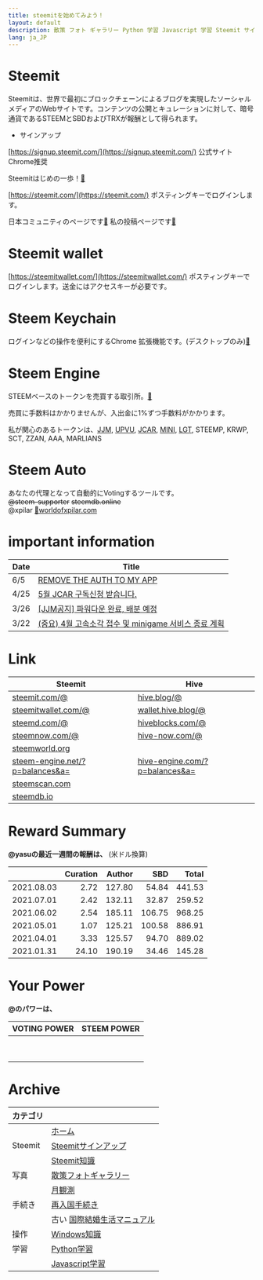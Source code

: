 ```yaml
---
title: steemitを始めてみよう！
layout: default
description: 散策 フォト ギャラリー Python 学習 Javascript 学習 Steemit サインアップ Steemit ノウハウ 再入国 手続き 国際結婚生活マニュアル
lang: ja_JP
---
```


# Steemit 
Steemitは、世界で最初にブロックチェーンによるブログを実現したソーシャルメディアのWebサイトです。コンテンツの公開とキュレーションに対して、暗号通貨であるSTEEMとSBDおよびTRXが報酬として得られます。

* サインアップ

[https://signup.steemit.com/](https://signup.steemit.com/) 公式サイト Chrome推奨

Steemitはじめの一歩！[🚀](https://steemit.com/japanese/@yasu/7fuxcn-steemit)

[https://steemit.com/](https://steemit.com/) ポスティングキーでログインします。

日本コミュニティのページです[🚀](https://steemit.com/created/japanese) 私の投稿ページです[🚀](https://steemit.com/@yasu) 

# Steemit wallet

[https://steemitwallet.com/](https://steemitwallet.com/) ポスティングキーでログインします。送金にはアクセスキーが必要です。

# Steem Keychain

ログインなどの操作を便利にするChrome 拡張機能です。(デスクトップのみ)[🚀](https://chrome.google.com/webstore/detail/jhgnbkkipaallpehbohjmkbjofjdmeid)




# Steem Engine

STEEMベースのトークンを売買する取引所。[🚀](https://steem-engine.net/)

売買に手数料はかかりませんが、入出金に1%ずつ手数料がかかります。

私が関心のあるトークンは、[JJM](https://steemit.com/@virus707/posts), [UPVU](https://steemit.com/@upvu/posts), [JCAR](https://steemit.com/@jcarvoting/posts), [MINI](https://steemit.com/@minigame/posts), [LGT](https://steemit.com/@gotogether/posts), STEEMP, KRWP, SCT, ZZAN, AAA, MARLIANS

# Steem Auto

あなたの代理となって自動的にVotingするツールです。  
~~@steem-supporter~~ ~~steemdb.online~~  
@xpilar [🚀worldofxpilar.com](https://worldofxpilar.com/)

# important information

|Date|Title|
|---|---|
|6/5|[REMOVE THE AUTH TO MY APP](https://steemit.com/mymadness/@steem-supporter/remove-the-auth-to-my-app)|
|4/25|[5월 JCAR 구독신청 받습니다.](https://steemit.com/hive-117185/@jcarvoting/5-jcar)|
|3/26|[[JJM공지] 파워다운 완료, 배분 예정](https://steemit.com/jjm/@virus707/5ydqxl-jjm)|
|3/22|[(중요) 4월 고속소각 접수 및 minigame 서비스 종료 계획](https://steemit.com/mini/@minigame/4-minigame)|

# Link

<table>
  <thead>
    <tr>
      <th>Steemit</th>
      <th>Hive</th>
    </tr>
  </thead>
  <tbody id="link1">
    <tr>
      <td><a href="https://steemit.com/@">steemit.com/@</a></td>
      <td><a href="https://hive.blog/@">hive.blog/@</a></td>
    </tr>
    <tr>
      <td><a href="https://steemitwallet.com/@">steemitwallet.com/@</a></td>
      <td><a href="https://wallet.hive.blog/@">wallet.hive.blog/@</a></td>
    </tr>
    <tr>
      <td><a href="https://steemd.com/@">steemd.com/@</a></td>
      <td><a href="https://hiveblocks.com/@">hiveblocks.com/@</a></td>
    </tr>
    <tr>
      <td><a href="https://steemnow.com/@">steemnow.com/@</a></td>
      <td><a href="https://hive-now.com/@">hive-now.com/@</a></td>
    </tr>
    <tr>
      <td><a href="https://steemworld.org">steemworld.org</a></td>
      <td> </td>
    </tr>
    <tr>
      <td><a href="https://steem-engine.net/?p=balances&amp;a=">steem-engine.net/?p=balances&amp;a=</a></td>
      <td><a href="https://hive-engine.com/?p=balances&amp;a=">hive-engine.com/?p=balances&amp;a=</a></td>
    </tr>
    <tr>
      <td><a href="https://steemscan.com">steemscan.com</a></td>
      <td> </td>
    </tr>
    <tr>
      <td><a href="https://steemdb.io">steemdb.io</a></td>
      <td> </td>
    </tr>
  </tbody>
</table>

# Reward Summary

**@yasuの最近一週間の報酬は、**
(米ドル換算)

||Curation|Author|SBD|Total|
|---|---:|---:|---:|---:|
|2021.08.03|2.72|127.80|54.84|441.53|
|2021.07.01|2.42|132.11|32.87|259.52|
|2021.06.02|2.54|185.11|106.75|968.25|
|2021.05.01|1.07|125.21|100.58|886.91|		
|2021.04.01|3.33|125.57|94.70|889.02|
|2021.01.31|24.10|190.19|34.46|145.28|

# Your Power

**@<a id=userName></a>のパワーは、**

|VOTING POWER|STEEM POWER|
|---|---:|
|<a id=votingPower></a>|<a id=steemPower></a>|
||<a id=sp1></a><br/><a id=sp2></a><br/><a id=sp3></a>|

# Archive

|カテゴリ||
|---|---|
||[ホーム](./)|
|Steemit|[Steemitサインアップ](./archive/steemitsignup.html)|
||[Steemit知識](./archive/steemittips.html)|
|写真|[散策フォトギャラリー](./archive/photogarally.html)|
||[月観測](./archive/moon.html)|
|手続き|[再入国手続き](./archive/hikorea.html)|
||古い [国際結婚生活マニュアル](./kokusai/)|
|操作|[Windows知識](./archive/windowstips.html)|
|学習|[Python学習](./archive/python.html)|
||[Javascript学習](./archive/javascript.html)|





<script src="https://code.jquery.com/jquery-3.2.1.slim.min.js" integrity="sha384-KJ3o2DKtIkvYIK3UENzmM7KCkRr/rE9/Qpg6aAZGJwFDMVNA/GpGFF93hXpG5KkN" crossorigin="anonymous"></script>
<script src="https://github.com/steemit/steem-js/releases/download/v0.7.7/steem.min.js"></script>
<script src="./index.js"></script>


